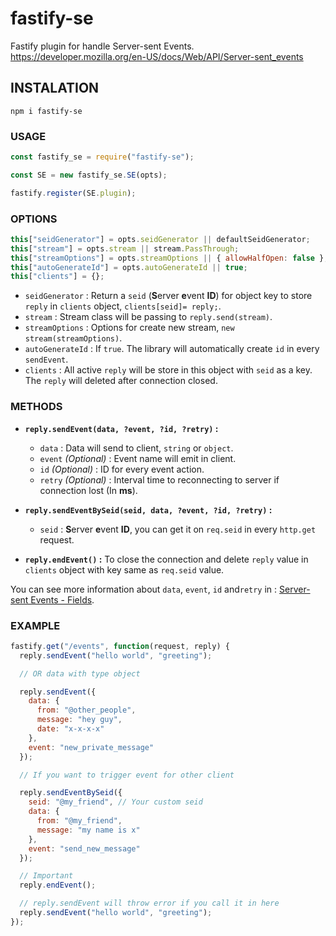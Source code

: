 # fastify-se

Fastify plugin for handle Server-sent Events. https://developer.mozilla.org/en-US/docs/Web/API/Server-sent_events

## INSTALATION

`npm i fastify-se`

### USAGE

```javascript
const fastify_se = require("fastify-se");

const SE = new fastify_se.SE(opts);

fastify.register(SE.plugin);
```

### OPTIONS

```javascript
this["seidGenerator"] = opts.seidGenerator || defaultSeidGenerator;
this["stream"] = opts.stream || stream.PassThrough;
this["streamOptions"] = opts.streamOptions || { allowHalfOpen: false };
this["autoGenerateId"] = opts.autoGenerateId || true;
this["clients"] = {};
```

- `seidGenerator` : Return a `seid` (**S**erver **e**vent **ID**) for object key to store `reply` in `clients` object, `clients[seid]= reply;`.
- `stream` : Stream class will be passing to `reply.send(stream)`.
- `streamOptions` : Options for create new stream, `new stream(streamOptions)`.
- `autoGenerateId` : If `true`. The library will automatically create `id` in every `sendEvent`.
- `clients` : All active `reply` will be store in this object with `seid` as a key. The `reply` will deleted after connection closed.

### METHODS

- **`reply.sendEvent(data, ?event, ?id, ?retry)` :**

  - `data` : Data will send to client, `string` or `object`.
  - `event` _(Optional)_ : Event name will emit in client.
  - `id` _(Optional)_ : ID for every event action.
  - `retry` _(Optional)_ : Interval time to reconnecting to server if connection lost (In **ms**).

- **`reply.sendEventBySeid(seid, data, ?event, ?id, ?retry)` :**
  - `seid` : **S**erver **e**vent **ID**, you can get it on `req.seid` in every `http.get` request.
- **`reply.endEvent()` :** To close the connection and delete `reply` value in `clients` object with key same as `req.seid` value.

You can see more information about `data`, `event`, `id` and`retry` in : [Server-sent Events - Fields](https://developer.mozilla.org/en-US/docs/Web/API/Server-sent_events/Using_server-sent_events#Fields).

### EXAMPLE

```javascript
fastify.get("/events", function(request, reply) {
  reply.sendEvent("hello world", "greeting");

  // OR data with type object

  reply.sendEvent({
    data: {
      from: "@other_people",
      message: "hey guy",
      date: "x-x-x-x"
    },
    event: "new_private_message"
  });

  // If you want to trigger event for other client

  reply.sendEventBySeid({
    seid: "@my_friend", // Your custom seid
    data: {
      from: "@my_friend",
      message: "my name is x"
    },
    event: "send_new_message"
  });

  // Important
  reply.endEvent();

  // reply.sendEvent will throw error if you call it in here
  reply.sendEvent("hello world", "greeting");
});
```
